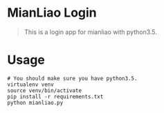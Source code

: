 # MianLiao Login  
> This is a login app for mianliao with python3.5.  
# Usage  
```
# You should make sure you have python3.5.  
virtualenv venv
source venv/bin/activate
pip install -r requirements.txt  
python mianliao.py
```
